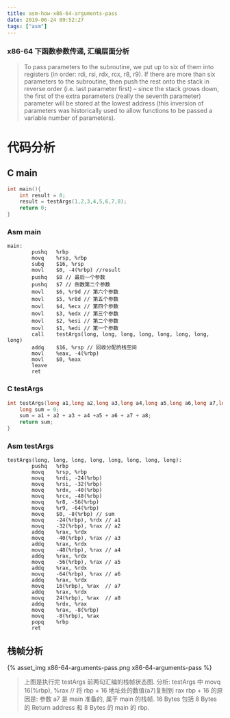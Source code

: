 ```yaml
---
title: asm-how-x86-64-arguments-pass
date: 2019-06-24 09:52:27
tags: ["asm"]
---
```

### x86-64 下函数参数传递, 汇编层面分析

> To pass parameters to the subroutine, we put up to six of them into registers (in order: rdi, rsi, rdx, rcx, r8, r9). If there are more than six parameters to the subroutine, then push the rest onto the stack in reverse order (i.e. last parameter first) – since the stack grows down, the first of the extra parameters (really the seventh parameter) parameter will be stored at the lowest address (this inversion of parameters was historically used to allow functions to be passed a variable number of parameters).

# 代码分析
## C main 
```cpp
int main(){
    int result = 0;
    result = testArgs(1,2,3,4,5,6,7,8);
    return 0;
}

```

### Asm main 

```
main:
        pushq   %rbp
        movq    %rsp, %rbp
        subq    $16, %rsp
        movl    $0, -4(%rbp) //result
        pushq   $8 // 最后一个参数
        pushq   $7 // 倒数第二个参数
        movl    $6, %r9d // 第六个参数
        movl    $5, %r8d // 第五个参数
        movl    $4, %ecx // 第四个参数
        movl    $3, %edx // 第三个参数
        movl    $2, %esi // 第二个参数
        movl    $1, %edi // 第一个参数
        call    testArgs(long, long, long, long, long, long, long, long)
        addq    $16, %rsp // 回收分配的栈空间
        movl    %eax, -4(%rbp)
        movl    $0, %eax
        leave
        ret
```

### C testArgs

```cpp
int testArgs(long a1,long a2,long a3,long a4,long a5,long a6,long a7,long a8){
    long sum = 0;
    sum = a1 + a2 + a3 + a4 +a5 + a6 + a7 + a8;
    return sum;
}
```

### Asm testArgs
```x86asm
testArgs(long, long, long, long, long, long, long, long):
        pushq   %rbp
        movq    %rsp, %rbp
        movq    %rdi, -24(%rbp)
        movq    %rsi, -32(%rbp)
        movq    %rdx, -40(%rbp)
        movq    %rcx, -48(%rbp)
        movq    %r8, -56(%rbp)
        movq    %r9, -64(%rbp)
        movq    $0, -8(%rbp) // sum
        movq    -24(%rbp), %rdx // a1
        movq    -32(%rbp), %rax // a2
        addq    %rax, %rdx
        movq    -40(%rbp), %rax // a3
        addq    %rax, %rdx
        movq    -48(%rbp), %rax // a4
        addq    %rax, %rdx
        movq    -56(%rbp), %rax // a5
        addq    %rax, %rdx
        movq    -64(%rbp), %rax // a6
        addq    %rax, %rdx
        movq    16(%rbp), %rax  // a7
        addq    %rax, %rdx
        movq    24(%rbp), %rax  // a8
        addq    %rdx, %rax
        movq    %rax, -8(%rbp)
        movq    -8(%rbp), %rax
        popq    %rbp
        ret
```

## 栈帧分析
{% asset_img x86-64-arguments-pass.png x86-64-arguments-pass %}

> 上图是执行完 testArgs 前两句汇编的栈帧状态图.
> 分析:
> testArgs 中 movq    16(%rbp), %rax  // 将 rbp + 16 地址处的数值(a7)复制到 rax
rbp + 16 的原因是: 参数 a7 是 main 准备的, 属于 main 的栈帧. 16 Bytes 包括 8 Bytes 的 Return address 和 8 Bytes 的 main 的 rbp.